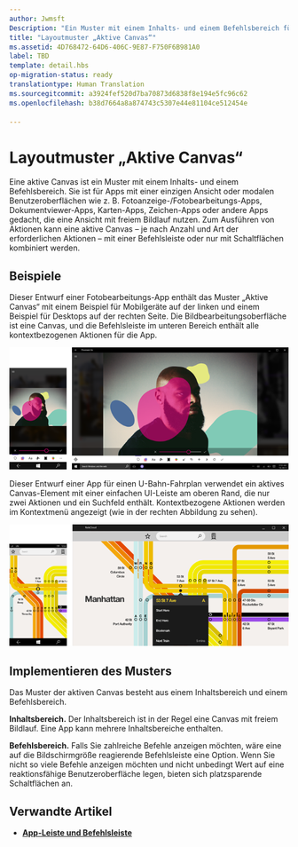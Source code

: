 ```yaml
---
author: Jwmsft
Description: "Ein Muster mit einem Inhalts- und einem Befehlsbereich für Apps mit einer einzelnen Ansicht oder modalen Benutzeroberflächen wie etwa Fotoanzeige-/Fotobearbeitungs-Apps, Dokumentviewer-Apps, Karten-Apps, Zeichen-Apps oder andere Apps, die eine Ansicht mit freiem Bildlauf nutzen."
title: "Layoutmuster „Aktive Canvas“"
ms.assetid: 4D768472-64D6-406C-9E87-F750F6B981A0
label: TBD
template: detail.hbs
op-migration-status: ready
translationtype: Human Translation
ms.sourcegitcommit: a3924fef520d7ba70873d6838f8e194e5fc96c62
ms.openlocfilehash: b38d7664a8a874743c5307e44e81104ce512454e

---
```

# <a name="active-canvas-layout-pattern"></a>Layoutmuster „Aktive Canvas“

Eine aktive Canvas ist ein Muster mit einem Inhalts- und einem Befehlsbereich. Sie ist für Apps mit einer einzigen Ansicht oder modalen Benutzeroberflächen wie z. B. Fotoanzeige-/Fotobearbeitungs-Apps, Dokumentviewer-Apps, Karten-Apps, Zeichen-Apps oder andere Apps gedacht, die eine Ansicht mit freiem Bildlauf nutzen. Zum Ausführen von Aktionen kann eine aktive Canvas – je nach Anzahl und Art der erforderlichen Aktionen – mit einer Befehlsleiste oder nur mit Schaltflächen kombiniert werden.

## <a name="examples"></a>Beispiele

Dieser Entwurf einer Fotobearbeitungs-App enthält das Muster „Aktive Canvas“ mit einem Beispiel für Mobilgeräte auf der linken und einem Beispiel für Desktops auf der rechten Seite. Die Bildbearbeitungsoberfläche ist eine Canvas, und die Befehlsleiste im unteren Bereich enthält alle kontextbezogenen Aktionen für die App.

![Beispiel für einen Foto-Editor mit dem Muster „Aktive Canvas“](images/uap-photo-pc-phone-700.png)

Dieser Entwurf einer App für einen U-Bahn-Fahrplan verwendet ein aktives Canvas-Element mit einer einfachen UI-Leiste am oberen Rand, die nur zwei Aktionen und ein Suchfeld enthält. Kontextbezogene Aktionen werden im Kontextmenü angezeigt (wie in der rechten Abbildung zu sehen).

![Beispiel für eine Karten-App mit dem Muster „Aktive Canvas“](images/uap-subway-pc-phone-700.png)


## <a name="implementing-this-pattern"></a>Implementieren des Musters

Das Muster der aktiven Canvas besteht aus einem Inhaltsbereich und einem Befehlsbereich.

**Inhaltsbereich.**  Der Inhaltsbereich ist in der Regel eine Canvas mit freiem Bildlauf. Eine App kann mehrere Inhaltsbereiche enthalten.

**Befehlsbereich.**  Falls Sie zahlreiche Befehle anzeigen möchten, wäre eine auf die Bildschirmgröße reagierende Befehlsleiste eine Option. Wenn Sie nicht so viele Befehle anzeigen möchten und nicht unbedingt Wert auf eine reaktionsfähige Benutzeroberfläche legen, bieten sich platzsparende Schaltflächen an.



## <a name="related-articles"></a>Verwandte Artikel

-   [**App-Leiste und Befehlsleiste**](../controls-and-patterns/app-bars.md)



<!--HONumber=Dec16_HO2-->


